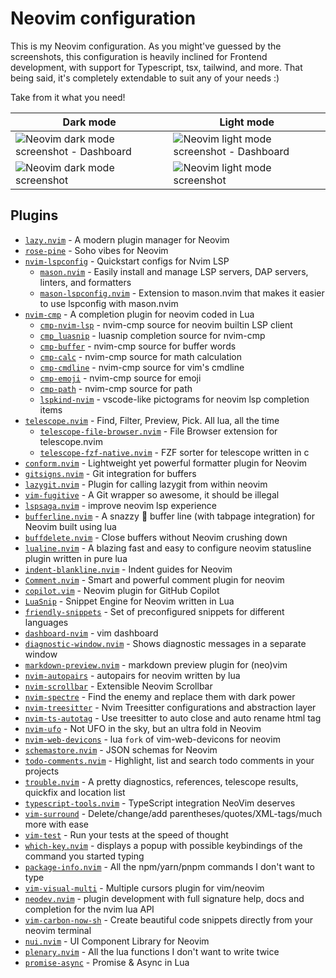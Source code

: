 # Neovim configuration

This is my Neovim configuration. As you might've guessed by the screenshots, this configuration is heavily inclined for
Frontend development, with support for Typescript, tsx, tailwind, and more. That being said, it's completely extendable
to suit any of your needs :)

Take from it what you need!

| Dark mode                                                                             | Light mode                                                                              |
| ------------------------------------------------------------------------------------- | --------------------------------------------------------------------------------------- |
| <img src="/__images/dark-mode-1.png" alt="Neovim dark mode screenshot - Dashboard" /> | <img src="/__images/light-mode-1.png" alt="Neovim light mode screenshot - Dashboard" /> |
| <img src="/__images/dark-mode-2.png" alt="Neovim dark mode screenshot" />             | <img src="/__images/light-mode-2.png" alt="Neovim light mode screenshot" />             |

## Plugins

- [`lazy.nvim`](https://github.com/folke/lazy.nvim) - A modern plugin manager for Neovim
- [`rose-pine`](https://github.com/rose-pine/neovim) - Soho vibes for Neovim
- [`nvim-lspconfig`](https://github.com/neovim/nvim-lspconfig) - Quickstart configs for Nvim LSP
  - [`mason.nvim`](https://github.com/williamboman/mason.nvim) - Easily install and manage LSP servers, DAP servers, linters, and formatters
  - [`mason-lspconfig.nvim`](https://github.com/williamboman/mason-lspconfig.nvim) - Extension to mason.nvim that makes it easier to use lspconfig with mason.nvim
- [`nvim-cmp`](https://github.com/hrsh7th/nvim-cmp) - A completion plugin for neovim coded in Lua
  - [`cmp-nvim-lsp`](https://github.com/hrsh7th/cmp-nvim-lsp) - nvim-cmp source for neovim builtin LSP client
  - [`cmp_luasnip`](https://github.com/saadparwaiz1/cmp_luasnip) - luasnip completion source for nvim-cmp
  - [`cmp-buffer`](https://github.com/hrsh7th/cmp-buffer) - nvim-cmp source for buffer words
  - [`cmp-calc`](https://github.com/hrsh7th/cmp-calc) - nvim-cmp source for math calculation
  - [`cmp-cmdline`](https://github.com/hrsh7th/cmp-cmdline) - nvim-cmp source for vim's cmdline
  - [`cmp-emoji`](https://github.com/hrsh7th/cmp-emoji) - nvim-cmp source for emoji
  - [`cmp-path`](https://github.com/hrsh7th/cmp-path) - nvim-cmp source for path
  - [`lspkind-nvim`](https://github.com/onsails/lspkind.nvim) - vscode-like pictograms for neovim lsp completion items
- [`telescope.nvim`](https://github.com/nvim-telescope/telescope.nvim) - Find, Filter, Preview, Pick. All lua, all the time
  - [`telescope-file-browser.nvim`](https://github.com/nvim-telescope/telescope-file-browser.nvim) - File Browser extension for telescope.nvim
  - [`telescope-fzf-native.nvim`](https://github.com/nvim-telescope/telescope-fzf-native.nvim) - FZF sorter for telescope written in c
- [`conform.nvim`](https://github.com/stevearc/conform.nvim) - Lightweight yet powerful formatter plugin for Neovim
- [`gitsigns.nvim`](https://github.com/lewis6991/gitsigns.nvim) - Git integration for buffers
- [`lazygit.nvim`](https://github.com/kdheepak/lazygit.nvim) - Plugin for calling lazygit from within neovim
- [`vim-fugitive`](https://github.com/tpope/vim-fugitive) - A Git wrapper so awesome, it should be illegal
- [`lspsaga.nvim`](https://github.com/nvimdev/lspsaga.nvim) - improve neovim lsp experience
- [`bufferline.nvim`](https://github.com/akinsho/bufferline.nvim) - A snazzy 💅 buffer line (with tabpage integration) for Neovim built using lua
- [`buffdelete.nvim`](https://github.com/famiu/bufdelete.nvim) - Close buffers without Neovim crushing down
- [`lualine.nvim`](https://github.com/nvim-lualine/lualine.nvim) - A blazing fast and easy to configure neovim statusline plugin written in pure lua
- [`indent-blankline.nvim`](https://github.com/lukas-reineke/indent-blankline.nvim) - Indent guides for Neovim
- [`Comment.nvim`](https://github.com/numToStr/Comment.nvim) - Smart and powerful comment plugin for neovim
- [`copilot.vim`](https://github.com/github/copilot.vim) - Neovim plugin for GitHub Copilot
- [`LuaSnip`](https://github.com/L3MON4D3/LuaSnip) - Snippet Engine for Neovim written in Lua
- [`friendly-snippets`](https://github.com/rafamadriz/friendly-snippets) - Set of preconfigured snippets for different languages
- [`dashboard-nvim`](https://github.com/nvimdev/dashboard-nvim) - vim dashboard
- [`diagnostic-window.nvim`](https://github.com/cseickel/diagnostic-window.nvim) - Shows diagnostic messages in a separate window
- [`markdown-preview.nvim`](https://github.com/iamcco/markdown-preview.nvim) - markdown preview plugin for (neo)vim
- [`nvim-autopairs`](https://github.com/windwp/nvim-autopairs) - autopairs for neovim written by lua
- [`nvim-scrollbar`](https://github.com/petertriho/nvim-scrollbar) - Extensible Neovim Scrollbar
- [`nvim-spectre`](https://github.com/nvim-pack/nvim-spectre) - Find the enemy and replace them with dark power
- [`nvim-treesitter`](https://github.com/nvim-treesitter/nvim-treesitter) - Nvim Treesitter configurations and abstraction layer
- [`nvim-ts-autotag`](https://github.com/windwp/nvim-ts-autotag) - Use treesitter to auto close and auto rename html tag
- [`nvim-ufo`](https://github.com/kevinhwang91/nvim-ufo) - Not UFO in the sky, but an ultra fold in Neovim
- [`nvim-web-devicons`](https://github.com/nvim-tree/nvim-web-devicons) - lua `fork` of vim-web-devicons for neovim
- [`schemastore.nvim`](https://github.com/b0o/SchemaStore.nvim) - JSON schemas for Neovim
- [`todo-comments.nvim`](https://github.com/folke/todo-comments.nvim) - Highlight, list and search todo comments in your projects
- [`trouble.nvim`](https://github.com/folke/trouble.nvim) - A pretty diagnostics, references, telescope results, quickfix and location list
- [`typescript-tools.nvim`](https://github.com/pmizio/typescript-tools.nvim) - TypeScript integration NeoVim deserves
- [`vim-surround`](https://github.com/tpope/vim-surround) - Delete/change/add parentheses/quotes/XML-tags/much more with ease
- [`vim-test`](https://github.com/vim-test/vim-test) - Run your tests at the speed of thought
- [`which-key.nvim`](https://github.com/folke/which-key.nvim) - displays a popup with possible keybindings of the command you started typing
- [`package-info.nvim`](https://github.com/vuki656/package-info.nvim) - All the npm/yarn/pnpm commands I don't want to type
- [`vim-visual-multi`](https://github.com/mg979/vim-visual-multi) - Multiple cursors plugin for vim/neovim
- [`neodev.nvim`](https://github.com/folke/neodev.nvim) - plugin development with full signature help, docs and completion for the nvim lua API
- [`vim-carbon-now-sh`](https://github.com/ellisonleao/carbon-now.nvim) - Create beautiful code snippets directly from your neovim terminal
- [`nui.nvim`](https://github.com/MunifTanjim/nui.nvim) - UI Component Library for Neovim
- [`plenary.nvim`](https://github.com/nvim-lua/plenary.nvim) - All the lua functions I don't want to write twice
- [`promise-async`](https://github.com/kevinhwang91/promise-async) - Promise & Async in Lua

